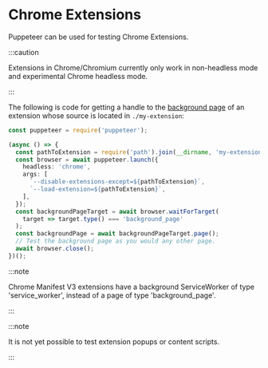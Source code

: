 # Chrome Extensions

Puppeteer can be used for testing Chrome Extensions.

:::caution

Extensions in Chrome/Chromium currently only work in non-headless mode and experimental Chrome headless mode.

:::

The following is code for getting a handle to the [background page](https://developer.chrome.com/extensions/background_pages) of an extension whose source is located in `./my-extension`:

```ts
const puppeteer = require('puppeteer');

(async () => {
  const pathToExtension = require('path').join(__dirname, 'my-extension');
  const browser = await puppeteer.launch({
    headless: 'chrome',
    args: [
      `--disable-extensions-except=${pathToExtension}`,
      `--load-extension=${pathToExtension}`,
    ],
  });
  const backgroundPageTarget = await browser.waitForTarget(
    target => target.type() === 'background_page'
  );
  const backgroundPage = await backgroundPageTarget.page();
  // Test the background page as you would any other page.
  await browser.close();
})();
```

:::note

Chrome Manifest V3 extensions have a background ServiceWorker of type 'service_worker', instead of a page of type 'background_page'.

:::

:::note

It is not yet possible to test extension popups or content scripts.

:::
